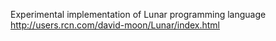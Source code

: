 Experimental implementation of Lunar programming language http://users.rcn.com/david-moon/Lunar/index.html
